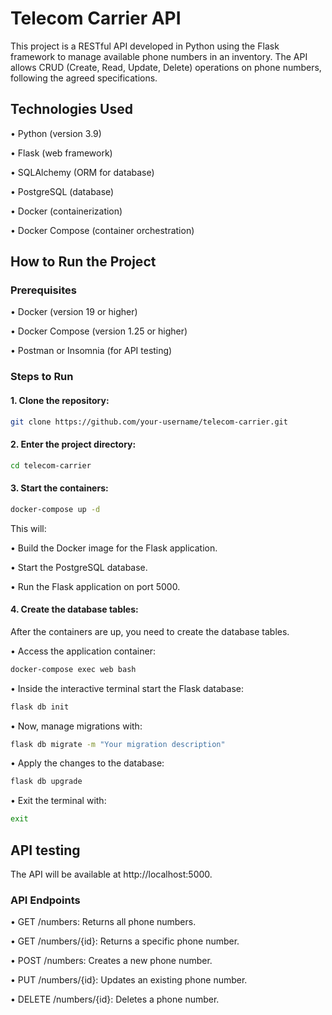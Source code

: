 # Telecom Carrier API
This project is a RESTful API developed in Python using the Flask framework to manage available phone numbers in an inventory. The API allows CRUD (Create, Read, Update, Delete) operations on phone numbers, following the agreed specifications.

## Technologies Used

• Python (version 3.9)

• Flask (web framework)

• SQLAlchemy (ORM for database)

• PostgreSQL (database)

• Docker (containerization)

• Docker Compose (container orchestration)

## How to Run the Project

### Prerequisites

• Docker (version 19 or higher)

• Docker Compose (version 1.25 or higher)

• Postman or Insomnia (for API testing)

### Steps to Run

#### 1. Clone the repository:

``` bash
git clone https://github.com/your-username/telecom-carrier.git
```

#### 2. Enter the project directory:
```bash
cd telecom-carrier
```

#### 3. Start the containers:
```bash
docker-compose up -d
```

This will:

• Build the Docker image for the Flask application.

• Start the PostgreSQL database.

• Run the Flask application on port 5000.

#### 4. Create the database tables:

After the containers are up, you need to create the database tables.

• Access the application container:

```bash
docker-compose exec web bash
```

• Inside the interactive terminal start the Flask database:

```bash
flask db init
```

• Now, manage migrations with:

```bash
flask db migrate -m "Your migration description"
```

• Apply the changes to the database:

```bash
flask db upgrade
```

• Exit the terminal with:

```bash
exit
```

## API testing

The API will be available at http://localhost:5000.

### API Endpoints

• GET /numbers: Returns all phone numbers.

• GET /numbers/{id}: Returns a specific phone number.

• POST /numbers: Creates a new phone number.

• PUT /numbers/{id}: Updates an existing phone number.

• DELETE /numbers/{id}: Deletes a phone number.